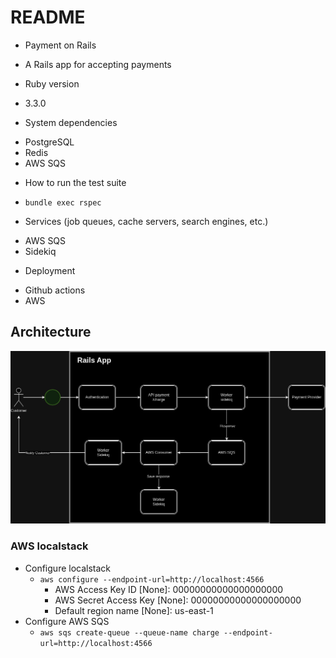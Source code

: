 # README

* Payment on Rails
- A Rails app for accepting payments

* Ruby version
- 3.3.0

* System dependencies
- PostgreSQL
- Redis
- AWS SQS

* How to run the test suite
- `bundle exec rspec`

* Services (job queues, cache servers, search engines, etc.)
- AWS SQS
- Sidekiq

* Deployment 
- Github actions
- AWS

## Architecture
![Architecture diagram](./images/architecture.png)

### AWS localstack
- Configure localstack
    - `aws configure --endpoint-url=http://localhost:4566`
        - AWS Access Key ID [None]: 00000000000000000000
        - AWS Secret Access Key [None]: 00000000000000000000
        - Default region name [None]: us-east-1
- Configure AWS SQS
    - `aws sqs create-queue --queue-name charge --endpoint-url=http://localhost:4566`